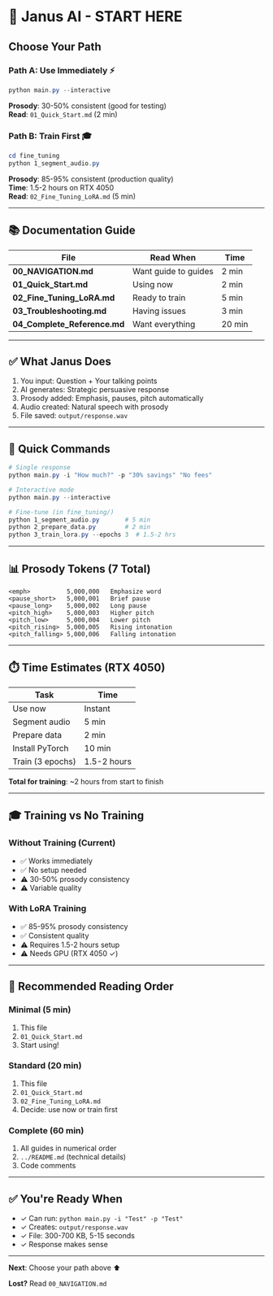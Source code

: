 # 🎯 Janus AI - START HERE

## Choose Your Path

### Path A: Use Immediately ⚡
```powershell
python main.py --interactive
```
**Prosody**: 30-50% consistent (good for testing)  
**Read**: `01_Quick_Start.md` (2 min)

### Path B: Train First 🎓
```powershell
cd fine_tuning
python 1_segment_audio.py
```
**Prosody**: 85-95% consistent (production quality)  
**Time**: 1.5-2 hours on RTX 4050  
**Read**: `02_Fine_Tuning_LoRA.md` (5 min)

---

## 📚 Documentation Guide

| File | Read When | Time |
|------|-----------|------|
| **00_NAVIGATION.md** | Want guide to guides | 2 min |
| **01_Quick_Start.md** | Using now | 2 min |
| **02_Fine_Tuning_LoRA.md** | Ready to train | 5 min |
| **03_Troubleshooting.md** | Having issues | 3 min |
| **04_Complete_Reference.md** | Want everything | 20 min |

---

## ✅ What Janus Does

1. You input: Question + Your talking points
2. AI generates: Strategic persuasive response
3. Prosody added: Emphasis, pauses, pitch automatically
4. Audio created: Natural speech with prosody
5. File saved: `output/response.wav`

---

## 🎯 Quick Commands

```powershell
# Single response
python main.py -i "How much?" -p "30% savings" "No fees"

# Interactive mode
python main.py --interactive

# Fine-tune (in fine_tuning/)
python 1_segment_audio.py       # 5 min
python 2_prepare_data.py        # 2 min
python 3_train_lora.py --epochs 3  # 1.5-2 hrs
```

---

## 📊 Prosody Tokens (7 Total)

```
<emph>          5,000,000   Emphasize word
<pause_short>   5,000,001   Brief pause
<pause_long>    5,000,002   Long pause
<pitch_high>    5,000,003   Higher pitch
<pitch_low>     5,000,004   Lower pitch
<pitch_rising>  5,000,005   Rising intonation
<pitch_falling> 5,000,006   Falling intonation
```

---

## ⏱️ Time Estimates (RTX 4050)

| Task | Time |
|------|------|
| Use now | Instant |
| Segment audio | 5 min |
| Prepare data | 2 min |
| Install PyTorch | 10 min |
| Train (3 epochs) | 1.5-2 hours |

**Total for training**: ~2 hours from start to finish

---

## 🎓 Training vs No Training

### Without Training (Current)
- ✅ Works immediately
- ✅ No setup needed
- ⚠️ 30-50% prosody consistency
- ⚠️ Variable quality

### With LoRA Training
- ✅ 85-95% prosody consistency
- ✅ Consistent quality
- ⚠️ Requires 1.5-2 hours setup
- ⚠️ Needs GPU (RTX 4050 ✓)

---

## 📖 Recommended Reading Order

### Minimal (5 min)
1. This file
2. `01_Quick_Start.md`
3. Start using!

### Standard (20 min)
1. This file
2. `01_Quick_Start.md`
3. `02_Fine_Tuning_LoRA.md`
4. Decide: use now or train first

### Complete (60 min)
1. All guides in numerical order
2. `../README.md` (technical details)
3. Code comments

---

## ✅ You're Ready When

- ✓ Can run: `python main.py -i "Test" -p "Test"`
- ✓ Creates: `output/response.wav`
- ✓ File: 300-700 KB, 5-15 seconds
- ✓ Response makes sense

---

**Next**: Choose your path above ⬆️

**Lost?** Read `00_NAVIGATION.md`